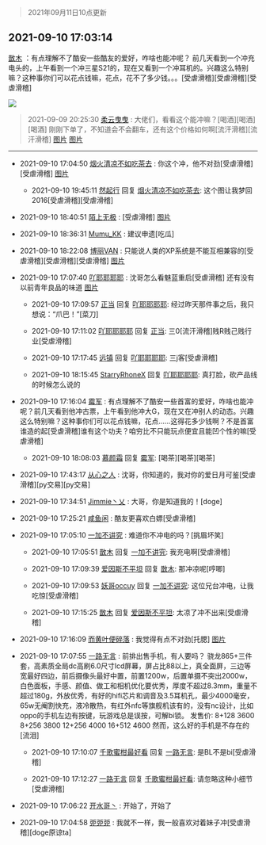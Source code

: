 > 2021年09月11日10点更新
<link rel="stylesheet" href="https://cdn.jsdelivr.net/gh/taotie6/sampleJSON@main/css/photo_show.css">
<meta name="referrer" content="no-referrer" />


 ## 2021-09-10 17:03:14 

 [㪚木](https://www.coolapk.com/feed/29893153?shareKey=Y2ViMTRiMzcwNDZjNjEzYjJjYmM~) ：有点理解不了酷安一些酷友的爱好，咋啥也能冲呢？
前几天看到一个冲充电头的，上午看到一个冲三星S21的，现在又看到一个冲耳机的。兴趣这么特别嘛？这种事你们可以花点钱嘛，花点，花不了多少钱。。。[受虐滑稽][受虐滑稽][受虐滑稽] 

<div class="album">
<img class="img-item" src="http://image.coolapk.com/feed/2021/0910/17/1081091_98662e26_4592_7675@246x159.gif" />
</div>

> 2021-09-09 20:25:30 
> [柔云曳曳](https://www.coolapk.com/feed/29875499?shareKey=OGMyNDdkYzBhMDhjNjEzYjJjYmM~) : 大佬们，看看这个能冲嘛？[喝酒][喝酒][喝酒] 刚刚下单了，不知道会不会翻车，还有这个价格如何啊[流汗滑稽][流汗滑稽] 
[图片](http://image.coolapk.com/feed/2021/0909/20/2465928_70e3e0cd_0328_3985@1080x2400.jpeg)
[图片](http://image.coolapk.com/feed/2021/0909/20/2465928_23c020d6_0328_3987@1080x2400.jpeg)

 ------- 

- 2021-09-10 17:04:50 [烟火清凉不如吃茶去](uid=4279524) : 你这个冲，他不对劲[受虐滑稽][受虐滑稽] [图片](http://image.coolapk.com/feed/2021/0909/20/4279524_8920cf69_8801_146@550x689.jpeg)

    - 2021-09-10 19:45:11 [然起行](uid=2111263) 回复 [烟火清凉不如吃茶去](uid=4279524): 这个图让我梦回2016[受虐滑稽][受虐滑稽] 

- 2021-09-10 18:40:51 [陌上无极](uid=1205770) : [受虐滑稽] [图片](http://image.coolapk.com/feed/2021/0707/16/2039550_5b4d6f90_8099_1826@502x212.jpeg)

- 2021-09-10 18:36:31 [Mumu_KK](uid=1355663) : 建议申遗[吃瓜] 

- 2021-09-10 18:22:08 [博丽VAN](uid=3167897) : 只能说人类的XP系统是不能互相兼容的[受虐滑稽][受虐滑稽][受虐滑稽] [图片](http://image.coolapk.com/feed/2021/0910/18/3167897_856c4722_9327_4282@720x592.jpeg)

- 2021-09-10 17:07:40 [吖耶耶耶耶](uid=1523259) : 沈哥怎么看魅蓝重启[受虐滑稽]
还有没有以前青年良品的味道 [图片](http://image.coolapk.com/feed/2021/0910/17/1523259_4859_8882@828x466.jpg)

    - 2021-09-10 17:09:57 [正当](uid=1725957) 回复 [吖耶耶耶耶](uid=1523259): 经过昨天那件事之后，我只想说：“爪巴！”[菜刀] 

    - 2021-09-10 17:11:02 [吖耶耶耶耶](uid=1523259) 回复 [正当](uid=1725957): 三0[流汗滑稽]贱R贱己贱行业[受虐滑稽] 

    - 2021-09-10 17:17:45 [远镇](uid=1471248) 回复 [吖耶耶耶耶](uid=1523259): 三j客[受虐滑稽] 

    - 2021-09-10 18:15:45 [StarryRhoneX](uid=3488925) 回复 [吖耶耶耶耶](uid=1523259): 真打脸，砍产品线的时候怎么说的 

- 2021-09-10 17:16:04 [霉军](uid=2550010) : 有点理解不了酷安一些首富的爱好，咋啥也能冲呢？前几天看到他冲古票，上午看到他冲大G，现在又在冲别人的动态。兴趣这么特别嘛？这种事你们可以花点钱嘛，花点……这得花多少钱啊？不是首富谁造的起[受虐滑稽]谁有这个功夫？咱穷比不只能玩点便宜且能凹个性的嘛[受虐滑稽] 

    - 2021-09-10 18:08:03 [慕颜霜](uid=3801065) 回复 [霉军](uid=2550010): [喝茶][喝茶][喝茶] 

- 2021-09-10 17:43:17 [从心之人](uid=3359478) : 沈哥，你知道的，我对你的爱日月可鉴[受虐滑稽][py交易][py交易] 

- 2021-09-10 17:34:51 [Jimmie丶乂](uid=8304178) : 大哥，你是知道我的！[doge] 

- 2021-09-10 17:25:21 [咸鱼闲](uid=3783511) : 酷友更喜欢白嫖[受虐滑稽] 

- 2021-09-10 17:05:10 [一加不讲究](uid=1424563) : 难道你不冲电的吗？[挑眉坏笑] 

    - 2021-09-10 17:05:51 [㪚木](uid=1081091) 回复 [一加不讲究](uid=1424563): 我充电啊[受虐滑稽] 

    - 2021-09-10 17:09:39 [爱因斯不平坦](uid=834251) 回复 [㪚木](uid=1081091): 那冲凉呢[哼唧] 

    - 2021-09-10 17:09:53 [妖哥occuy](uid=1388591) 回复 [一加不讲究](uid=1424563): 这位兄台冲电，让我吃惊[受虐滑稽] 

    - 2021-09-10 17:15:25 [㪚木](uid=1081091) 回复 [爱因斯不平坦](uid=834251): 太凉了冲不出来[受虐滑稽] 

- 2021-09-10 17:16:09 [而黄叶便碎落](uid=2845514) : 我觉得有点不对劲[托腮] [图片](http://image.coolapk.com/feed/2021/0910/17/2845514_0ef4d37a_5368_1415@186x331.gif)

- 2021-09-10 17:07:55 [一路无言](uid=3785009) : 前排出售手机，有人要吗？
骁龙865+三件套，高素质全局dc高刷6.0尺寸lcd屏幕，屏占比88以上，真全面屏，三边等宽最好四边，前后摄像头最好中置，前置1200w，后置单摄不突出2000w，白色面板，手感、颜值、做工和相机优化要优秀，厚度不超过8.3mm，重量不超过180g<!--break-->，外放优秀，有好的hifi芯片和调音及3.5耳机孔，最少4000毫安，65w无阉割快充，液冷散热，有红外nfc等旗舰机该有的，没有nc设计，比如oppo的手机左边有按键，玩游戏总是误按，可解bi锁。
发售价∶
8+128     3600
8+256     3800
12+256    4000
16+512    4600
然而，这么好的手机是不存在的[流泪] 

    - 2021-09-10 17:10:07 [千歌蜜柑最好看](uid=1256624) 回复 [一路无言](uid=3785009): 是BL不是bi[受虐滑稽] 

    - 2021-09-10 17:12:27 [一路无言](uid=3785009) 回复 [千歌蜜柑最好看](uid=1256624): 请忽略这种小细节[受虐滑稽] 

- 2021-09-10 17:06:22 [开水哥丶](uid=608451) : 开始了，开始了 

- 2021-09-10 17:04:58 [戼戼戼](uid=4044548) : 我就不一样，我一般喜欢对着妹子冲[受虐滑稽][doge原谅ta] 

